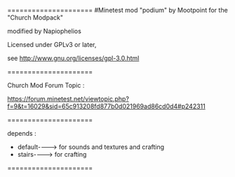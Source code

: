 =====================
#Minetest mod "podium" by Mootpoint
for  the "Church Modpack"

modified by Napiophelios

Licensed under GPLv3 or later,

see http://www.gnu.org/licenses/gpl-3.0.html

=====================

Church Mod Forum Topic :

https://forum.minetest.net/viewtopic.php?f=9&t=16029&sid=65c913208fd877b0d021969ad86cd0d4#p242311

=====================

depends :
- default----> for sounds and textures and crafting
- stairs----> for crafting

=====================
